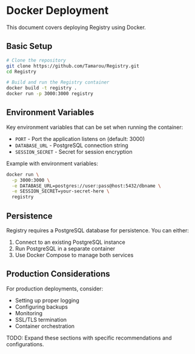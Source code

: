 # Docker Deployment

This document covers deploying Registry using Docker.

## Basic Setup

```bash
# Clone the repository
git clone https://github.com/Tamarou/Registry.git
cd Registry

# Build and run the Registry container
docker build -t registry .
docker run -p 3000:3000 registry
```

## Environment Variables

Key environment variables that can be set when running the container:

- `PORT` - Port the application listens on (default: 3000)
- `DATABASE_URL` - PostgreSQL connection string
- `SESSION_SECRET` - Secret for session encryption

Example with environment variables:
```bash
docker run \
  -p 3000:3000 \
  -e DATABASE_URL=postgres://user:pass@host:5432/dbname \
  -e SESSION_SECRET=your-secret-here \
  registry
```

## Persistence

Registry requires a PostgreSQL database for persistence. You can either:
1. Connect to an existing PostgreSQL instance
2. Run PostgreSQL in a separate container
3. Use Docker Compose to manage both services

## Production Considerations

For production deployments, consider:
- Setting up proper logging
- Configuring backups
- Monitoring
- SSL/TLS termination
- Container orchestration

TODO: Expand these sections with specific recommendations and configurations.